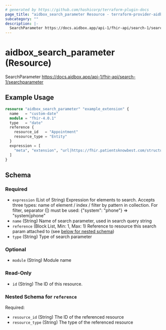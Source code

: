 ```yaml
---
# generated by https://github.com/hashicorp/terraform-plugin-docs
page_title: "aidbox_search_parameter Resource - terraform-provider-aidbox"
subcategory: ""
description: |-
  SearchParameter https://docs.aidbox.app/api-1/fhir-api/search-1/searchparameter
---
```


# aidbox_search_parameter (Resource)

SearchParameter https://docs.aidbox.app/api-1/fhir-api/search-1/searchparameter

## Example Usage

```terraform
resource "aidbox_search_parameter" "example_extension" {
  name   = "custom-date"
  module = "fhir-4.0.1"
  type   = "date"
  reference {
    resource_id   = "Appointment"
    resource_type = "Entity"
  }
  expression = [
    "meta", "extension", "url|https://fhir.patientsknowbest.com/structuredefinition/custom-date", "valueDateTime"
  ]
}
```

<!-- schema generated by tfplugindocs -->
## Schema

### Required

- `expression` (List of String) Expression for elements to search. Accepts three types: name of element / index / filter by pattern in collection. For filter, separator (|) must be used: {"system": "phone"} => "system|phone"
- `name` (String) Name of search parameter, used in search query string
- `reference` (Block List, Min: 1, Max: 1) Reference to resource this search param attached to (see [below for nested schema](#nestedblock--reference))
- `type` (String) Type of search parameter

### Optional

- `module` (String) Module name

### Read-Only

- `id` (String) The ID of this resource.

<a id="nestedblock--reference"></a>
### Nested Schema for `reference`

Required:

- `resource_id` (String) The ID of the referenced resource
- `resource_type` (String) The type of the referenced resource
